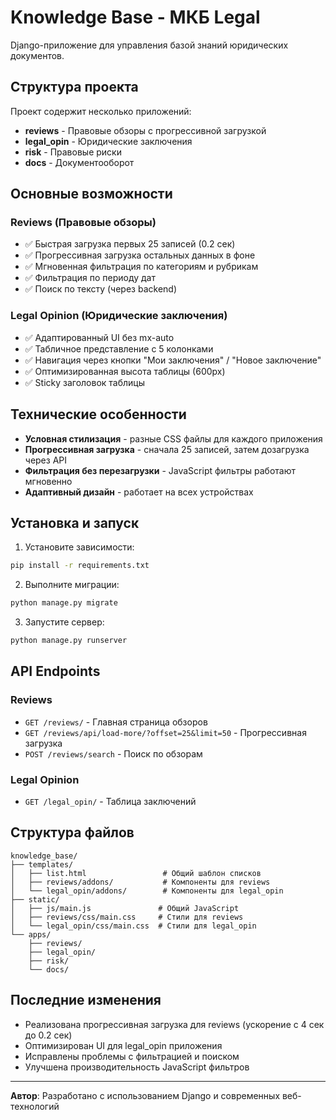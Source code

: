 # Knowledge Base - МКБ Legal

Django-приложение для управления базой знаний юридических документов.

## Структура проекта

Проект содержит несколько приложений:

- **reviews** - Правовые обзоры с прогрессивной загрузкой
- **legal_opin** - Юридические заключения
- **risk** - Правовые риски  
- **docs** - Документооборот

## Основные возможности

### Reviews (Правовые обзоры)
- ✅ Быстрая загрузка первых 25 записей (0.2 сек)
- ✅ Прогрессивная загрузка остальных данных в фоне
- ✅ Мгновенная фильтрация по категориям и рубрикам
- ✅ Фильтрация по периоду дат
- ✅ Поиск по тексту (через backend)

### Legal Opinion (Юридические заключения)
- ✅ Адаптированный UI без mx-auto
- ✅ Табличное представление с 5 колонками
- ✅ Навигация через кнопки "Мои заключения" / "Новое заключение"
- ✅ Оптимизированная высота таблицы (600px)
- ✅ Sticky заголовок таблицы

## Технические особенности

- **Условная стилизация** - разные CSS файлы для каждого приложения
- **Прогрессивная загрузка** - сначала 25 записей, затем дозагрузка через API
- **Фильтрация без перезагрузки** - JavaScript фильтры работают мгновенно
- **Адаптивный дизайн** - работает на всех устройствах

## Установка и запуск

1. Установите зависимости:
```bash
pip install -r requirements.txt
```

2. Выполните миграции:
```bash
python manage.py migrate
```

3. Запустите сервер:
```bash
python manage.py runserver
```

## API Endpoints

### Reviews
- `GET /reviews/` - Главная страница обзоров
- `GET /reviews/api/load-more/?offset=25&limit=50` - Прогрессивная загрузка
- `POST /reviews/search` - Поиск по обзорам

### Legal Opinion
- `GET /legal_opin/` - Таблица заключений

## Структура файлов

```
knowledge_base/
├── templates/
│   ├── list.html                 # Общий шаблон списков
│   ├── reviews/addons/           # Компоненты для reviews
│   └── legal_opin/addons/        # Компоненты для legal_opin
├── static/
│   ├── js/main.js               # Общий JavaScript
│   ├── reviews/css/main.css     # Стили для reviews
│   └── legal_opin/css/main.css  # Стили для legal_opin
└── apps/
    ├── reviews/
    ├── legal_opin/
    ├── risk/
    └── docs/
```

## Последние изменения

- Реализована прогрессивная загрузка для reviews (ускорение с 4 сек до 0.2 сек)
- Оптимизирован UI для legal_opin приложения
- Исправлены проблемы с фильтрацией и поиском
- Улучшена производительность JavaScript фильтров

---

**Автор**: Разработано с использованием Django и современных веб-технологий 